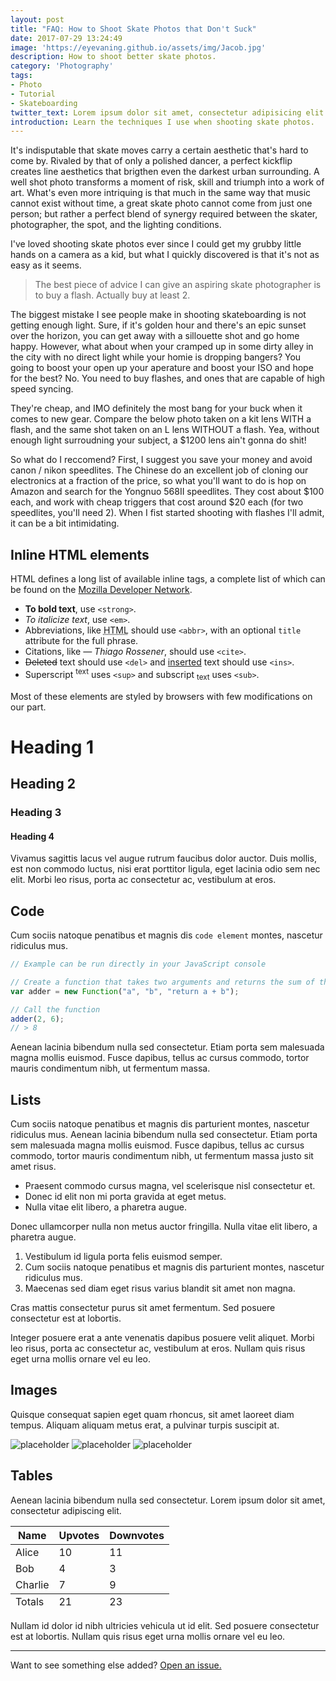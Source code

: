 ```yaml
---
layout: post
title: "FAQ: How to Shoot Skate Photos that Don't Suck"
date: 2017-07-29 13:24:49
image: 'https://eyevaning.github.io/assets/img/Jacob.jpg'
description: How to shoot better skate photos.
category: 'Photography'
tags:
- Photo
- Tutorial
- Skateboarding
twitter_text: Lorem ipsum dolor sit amet, consectetur adipisicing elit.
introduction: Learn the techniques I use when shooting skate photos.
---
```


It's indisputable that skate moves carry a certain aesthetic that's hard to come by. Rivaled by that of only a polished dancer, a perfect kickflip creates line aesthetics that brigthen even the darkest urban surrounding. A well shot photo transforms a moment of risk, skill and triumph into a work of art. What's even more intriquing is that much in the same way that music cannot exist without time, a great skate photo cannot come from just one person; but rather a perfect blend of synergy required between the skater, photographer, the spot, and the lighting conditions.

I've loved shooting skate photos ever since I could get my grubby little hands on a camera as a kid, but what I quickly discovered is that it's not as easy as it seems.

> The best piece of advice I can give an aspiring skate photographer is to buy a flash. Actually buy at least 2.

The biggest mistake I see people make in shooting skateboarding is not getting enough light. Sure, if it's golden hour and there's an epic sunset over the horizon, you can get away with a sillouette shot and go home happy. However, what about when your cramped up in some dirty alley in the city with no direct light while your homie is dropping bangers? You going to boost your open up your aperature and boost your ISO and hope for the best?  No. You need to buy flashes, and ones that are capable of high speed syncing. 

They're cheap, and IMO definitely the most bang for your buck when it comes to new gear. Compare the below photo taken on a kit lens WITH a flash, and the same shot taken on an L lens WITHOUT a flash. Yea, without enough light surroudning your subject, a $1200 lens ain't gonna do shit!

So what do I reccomend? First, I suggest you save your money and avoid canon / nikon speedlites. The Chinese do an excellent job of cloning our electronics at a fraction of the price, so what you'll want to do is hop on Amazon and search for the Yongnuo 568II speedlites. They cost about $100 each, and work with cheap triggers that cost around $20 each (for two speedlites, you'll need 2). When I fist started shooting with flashes I'll admit, it can be a bit intimidating.

## Inline HTML elements

HTML defines a long list of available inline tags, a complete list of which can be found on the [Mozilla Developer Network](https://developer.mozilla.org/en-US/docs/Web/HTML/Element).

- **To bold text**, use `<strong>`.
- *To italicize text*, use `<em>`.
- Abbreviations, like <abbr title="HyperText Markup Langage">HTML</abbr> should use `<abbr>`, with an optional `title` attribute for the full phrase.
- Citations, like <cite>&mdash; Thiago Rossener</cite>, should use `<cite>`.
- <del>Deleted</del> text should use `<del>` and <ins>inserted</ins> text should use `<ins>`.
- Superscript <sup>text</sup> uses `<sup>` and subscript <sub>text</sub> uses `<sub>`.

Most of these elements are styled by browsers with few modifications on our part.

# Heading 1

## Heading 2

### Heading 3

#### Heading 4

Vivamus sagittis lacus vel augue rutrum faucibus dolor auctor. Duis mollis, est non commodo luctus, nisi erat porttitor ligula, eget lacinia odio sem nec elit. Morbi leo risus, porta ac consectetur ac, vestibulum at eros.

## Code

Cum sociis natoque penatibus et magnis dis `code element` montes, nascetur ridiculus mus.

```js
// Example can be run directly in your JavaScript console

// Create a function that takes two arguments and returns the sum of those arguments
var adder = new Function("a", "b", "return a + b");

// Call the function
adder(2, 6);
// > 8
```

Aenean lacinia bibendum nulla sed consectetur. Etiam porta sem malesuada magna mollis euismod. Fusce dapibus, tellus ac cursus commodo, tortor mauris condimentum nibh, ut fermentum massa.

## Lists

Cum sociis natoque penatibus et magnis dis parturient montes, nascetur ridiculus mus. Aenean lacinia bibendum nulla sed consectetur. Etiam porta sem malesuada magna mollis euismod. Fusce dapibus, tellus ac cursus commodo, tortor mauris condimentum nibh, ut fermentum massa justo sit amet risus.

* Praesent commodo cursus magna, vel scelerisque nisl consectetur et.
* Donec id elit non mi porta gravida at eget metus.
* Nulla vitae elit libero, a pharetra augue.

Donec ullamcorper nulla non metus auctor fringilla. Nulla vitae elit libero, a pharetra augue.

1. Vestibulum id ligula porta felis euismod semper.
2. Cum sociis natoque penatibus et magnis dis parturient montes, nascetur ridiculus mus.
3. Maecenas sed diam eget risus varius blandit sit amet non magna.

Cras mattis consectetur purus sit amet fermentum. Sed posuere consectetur est at lobortis.

Integer posuere erat a ante venenatis dapibus posuere velit aliquet. Morbi leo risus, porta ac consectetur ac, vestibulum at eros. Nullam quis risus eget urna mollis ornare vel eu leo.

## Images

Quisque consequat sapien eget quam rhoncus, sit amet laoreet diam tempus. Aliquam aliquam metus erat, a pulvinar turpis suscipit at.

![placeholder](https://placehold.it/800x400 "Large example image")
![placeholder](https://placehold.it/400x200 "Medium example image")
![placeholder](https://placehold.it/200x200 "Small example image")

## Tables

Aenean lacinia bibendum nulla sed consectetur. Lorem ipsum dolor sit amet, consectetur adipiscing elit.

<table>
  <thead>
    <tr>
      <th>Name</th>
      <th>Upvotes</th>
      <th>Downvotes</th>
    </tr>
  </thead>
  <tfoot>
    <tr>
      <td>Totals</td>
      <td>21</td>
      <td>23</td>
    </tr>
  </tfoot>
  <tbody>
    <tr>
      <td>Alice</td>
      <td>10</td>
      <td>11</td>
    </tr>
    <tr>
      <td>Bob</td>
      <td>4</td>
      <td>3</td>
    </tr>
    <tr>
      <td>Charlie</td>
      <td>7</td>
      <td>9</td>
    </tr>
  </tbody>
</table>

Nullam id dolor id nibh ultricies vehicula ut id elit. Sed posuere consectetur est at lobortis. Nullam quis risus eget urna mollis ornare vel eu leo.

-----

Want to see something else added? <a href="https://github.com/poole/poole/issues/new">Open an issue.</a>


